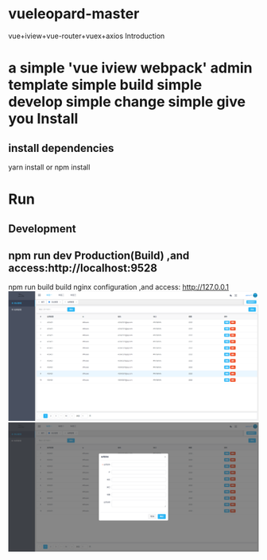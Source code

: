 # vueleopard-master
vue+iview+vue-router+vuex+axios
Introduction

a simple 'vue iview webpack' admin template
simple build
simple develop
simple change
simple give you
Install
====
install dependencies
-------
yarn install
or
npm install

Run
====
Development
-------
npm run dev
Production(Build) ,and access:http://localhost:9528
-------
npm run build
build nginx configuration ,and access: http://127.0.0.1
![项目图片1](https://github.com/usernameus/Data_C/blob/master/pic1.png)
![项目图片](https://github.com/usernameus/Data_C/blob/master/pic2.png)
